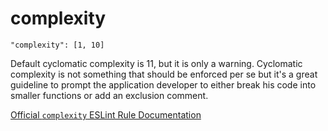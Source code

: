 # complexity

    "complexity": [1, 10]

Default cyclomatic complexity is 11, but it is only a
warning. Cyclomatic complexity is not something that should
be enforced per se but it's a great guideline to prompt the
application developer to either break his code into smaller
functions or add an exclusion comment.

[Official `complexity` ESLint Rule Documentation][complexity-docs]

[complexity-docs]: https://github.com/eslint/eslint/blob/master/docs/rules/complexity.md
